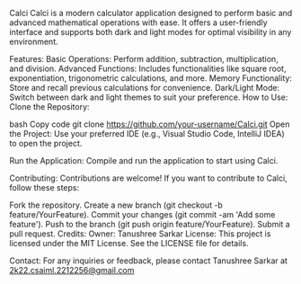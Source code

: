 Calci
Calci is a modern calculator application designed to perform basic and advanced mathematical operations with ease. It offers a user-friendly interface and supports both dark and light modes for optimal visibility in any environment.

Features:
Basic Operations: Perform addition, subtraction, multiplication, and division.
Advanced Functions: Includes functionalities like square root, exponentiation, trigonometric calculations, and more.
Memory Functionality: Store and recall previous calculations for convenience.
Dark/Light Mode: Switch between dark and light themes to suit your preference.
How to Use:
Clone the Repository:

bash
Copy code
git clone https://github.com/your-username/Calci.git
Open the Project:
Use your preferred IDE (e.g., Visual Studio Code, IntelliJ IDEA) to open the project.

Run the Application:
Compile and run the application to start using Calci.

Contributing:
Contributions are welcome! If you want to contribute to Calci, follow these steps:

Fork the repository.
Create a new branch (git checkout -b feature/YourFeature).
Commit your changes (git commit -am 'Add some feature').
Push to the branch (git push origin feature/YourFeature).
Submit a pull request.
Credits:
Owner: Tanushree Sarkar
License:
This project is licensed under the MIT License. See the LICENSE file for details.

Contact:
For any inquiries or feedback, please contact Tanushree Sarkar at 2k22.csaiml.2212256@gmail.com
